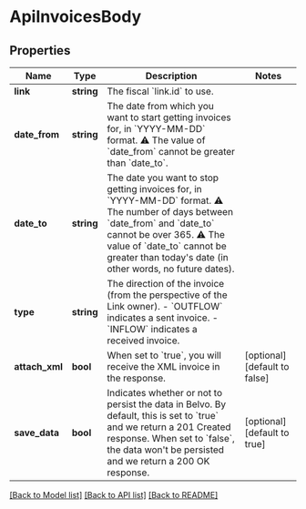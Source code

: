# ApiInvoicesBody

## Properties
Name | Type | Description | Notes
------------ | ------------- | ------------- | -------------
**link** | **string** | The fiscal &#x60;link.id&#x60; to use. | 
**date_from** | **string** | The date from which you want to start getting invoices for, in &#x60;YYYY-MM-DD&#x60; format.  ⚠️ The value of &#x60;date_from&#x60; cannot be greater than &#x60;date_to&#x60;. | 
**date_to** | **string** | The date you want to stop getting invoices for, in &#x60;YYYY-MM-DD&#x60; format.  ⚠️ The number of days between &#x60;date_from&#x60; and &#x60;date_to&#x60; cannot be over 365.  ⚠️ The value of &#x60;date_to&#x60; cannot be greater than today&#x27;s date (in other words, no future dates). | 
**type** | **string** | The direction of the invoice (from the perspective of the Link owner). - &#x60;OUTFLOW&#x60; indicates a sent invoice. - &#x60;INFLOW&#x60; indicates a received invoice. | 
**attach_xml** | **bool** | When set to &#x60;true&#x60;, you will receive the XML invoice in the response. | [optional] [default to false]
**save_data** | **bool** | Indicates whether or not to persist the data in Belvo. By default, this is set to &#x60;true&#x60; and we return a 201 Created response.  When set to &#x60;false&#x60;, the data won&#x27;t be persisted and we return a 200 OK response. | [optional] [default to true]

[[Back to Model list]](../../README.md#documentation-for-models) [[Back to API list]](../../README.md#documentation-for-api-endpoints) [[Back to README]](../../README.md)

